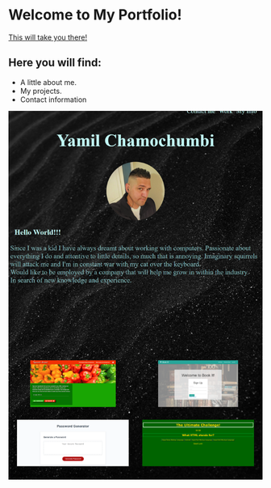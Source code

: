 # Welcome to My Portfolio!
[This will take you there!](https://yamcham0.github.io/Portfolio/)

 
## Here you will find:
* A little about me.
* My projects.
* Contact information

![Screenshot of my portfolio.](assets\images\portfolio.png)
